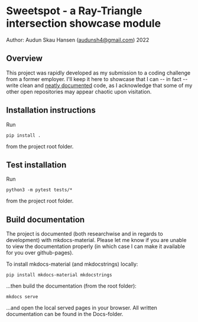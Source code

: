 # Sweetspot - a Ray-Triangle intersection showcase module
Author: Audun Skau Hansen (audunsh4@gmail.com) 2022

## Overview

This project was rapidly developed as my submission to a coding challenge from a former employer. I'll keep it here to showcase that I can -- in fact -- write clean and <a href="https://audunsh.github.io/sweetspot">neatly documented</a> code, as I acknowledge that some of my other open repositories may appear chaotic upon visitation.

## Installation instructions

Run 

```
pip install .
```

from the project root folder.

## Test installation

Run

```
python3 -m pytest tests/*
```

from the project root folder.

## Build documentation

The project is documented (both researchwise and in regards to development) with mkdocs-material. Please let me know if you are unable to view the documentation properly (in which case I can make it available for you over github-pages).

To install mkdocs-material (and mkdocstrings) locally:

```
pip install mkdocs-material mkdocstrings
```

...then build the documentation (from the root folder):

```
mkdocs serve
```

...and open the local served pages in your browser. All written documentation can be found in the Docs-folder.

